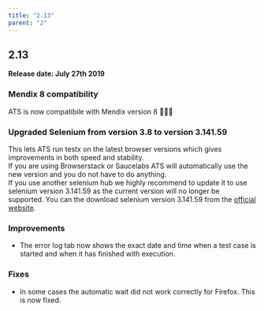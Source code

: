 ```yaml
---
title: "2.13"
parent: "2"
---
```


## 2.13

**Release date: July 27th 2019**

### Mendix 8 compatibility

ATS is now compatibile with Mendix version 8 🎉🎉🎉

### Upgraded Selenium from version 3.8 to version 3.141.59

This lets ATS run testx on the latest browser versions which gives improvements in both speed and stability.  
If you are using Browserstack or Saucelabs ATS will automatically use the new version and you do not have to do anything.  
If you use another selenium hub we highly recommend to update it to use selenium version 3.141.59 as the current version will no longer be supported. You can the download selenium version 3.141.59 from the [official website](https://www.seleniumhq.org/download/).


### Improvements

* The error log tab now shows the exact date and time when a test case is started and when it has finished with execution.


### Fixes

* In some cases the automatic wait did not work correctly for Firefox. This is now fixed.

